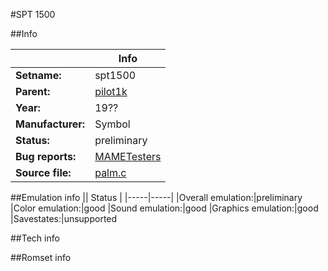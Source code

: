 #SPT 1500

##Info

||Info|
|-----|-----|
|**Setname:**|spt1500
|**Parent:**|[pilot1k](pilot1k.md)
|**Year:**|19??
|**Manufacturer:**|Symbol
|**Status:**|preliminary
|**Bug reports:**|[MAMETesters](http://mametesters.org/view_all_set.php?type=1&temporary=y&search=palm.c)
|**Source file:**|[palm.c](https://github.com/mamedev/mame/blob/master/src/mess/drivers/palm.c)

##Emulation info
|| Status |
|-----|-----|
|Overall emulation:|preliminary
|Color emulation:|good
|Sound emulation:|good
|Graphics emulation:|good
|Savestates:|unsupported

##Tech info

##Romset info

<!--- START OF EDITED COMMENT DO NOT TOUCH TEXT ABOVE-->
